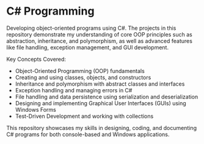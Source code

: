 # C# Programming 

Developing object-oriented programs using C#. The projects in this repository demonstrate my understanding of core OOP principles such as abstraction, inheritance, and polymorphism, as well as advanced features like file handling, exception management, and GUI development.

Key Concepts Covered:
- Object-Oriented Programming (OOP) fundamentals
- Creating and using classes, objects, and constructors
- Inheritance and polymorphism with abstract classes and interfaces
- Exception handling and managing errors in C#
- File handling and data persistence using serialization and deserialization
- Designing and implementing Graphical User Interfaces (GUIs) using Windows Forms
- Test-Driven Development and working with collections
  
This repository showcases my skills in designing, coding, and documenting C# programs for both console-based and Windows applications.
